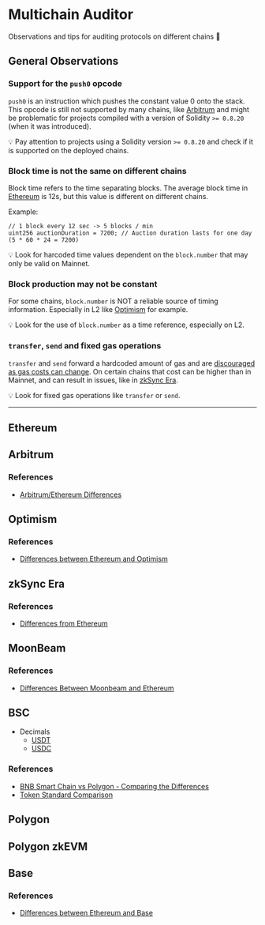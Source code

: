 # Multichain Auditor

Observations and tips for auditing protocols on different chains 🧐

## General Observations

### Support for the `push0` opcode

`push0` is an instruction which pushes the constant value 0 onto the stack. This opcode is still not supported by many chains, like [Arbitrum](https://developer.arbitrum.io/solidity-support#Differences%20from%20Solidity%20on%20Ethereum) and might be problematic for projects compiled with a version of Solidity `>= 0.8.20` (when it was introduced).

💡 Pay attention to projects using a Solidity version `>= 0.8.20` and check if it is supported on the deployed chains.

### Block time is not the same on different chains

Block time refers to the time separating blocks. The average block time in [Ethereum](https://ethereum.org/en/developers/docs/blocks/#block-time) is 12s, but this value is different on different chains.

Example: 

```solidity
// 1 block every 12 sec -> 5 blocks / min
uint256 auctionDuration = 7200; // Auction duration lasts for one day (5 * 60 * 24 = 7200)
```

💡 Look for harcoded time values dependent on the `block.number` that may only be valid on Mainnet.

### Block production may not be constant

For some chains, `block.number` is NOT a reliable source of timing information. Especially in L2 like [Optimism](https://community.optimism.io/docs/developers/build/differences/#block-production-is-not-constant) for example.

💡 Look for the use of `block.number` as a time reference, especially on L2.

### `transfer`, `send` and fixed gas operations

`transfer` and `send` forward a hardcoded amount of gas and are [discouraged as gas costs can change](https://consensys.net/diligence/blog/2019/09/stop-using-soliditys-transfer-now/). On certain chains that cost can be higher than in Mainnet, and can result in issues, like in [zkSync Era](https://twitter.com/zksync/status/1644139364270878720).

💡 Look for fixed gas operations like `transfer` or `send`.

---

## Ethereum

## Arbitrum

### References

- [Arbitrum/Ethereum Differences](https://developer.arbitrum.io/arbitrum-ethereum-differences)

## Optimism

### References

- [Differences between Ethereum and Optimism](https://community.optimism.io/docs/developers/build/differences/)

## zkSync Era

### References

- [Differences from Ethereum](https://era.zksync.io/docs/dev/building-on-zksync/contracts/differences-with-ethereum.html)

## MoonBeam

### References

- [Differences Between Moonbeam and Ethereum](https://docs.moonbeam.network/learn/features/eth-compatibility/)

## BSC

- Decimals 
  - [USDT](https://bscscan.com/address/0x55d398326f99059ff775485246999027b3197955#readContract#F6)
  - [USDC](https://bscscan.com/address/0x8ac76a51cc950d9822d68b83fe1ad97b32cd580d#readProxyContract#F3)

### References

- [BNB Smart Chain vs Polygon - Comparing the Differences](https://docs.bnbchain.org/docs/migration/evm-chains/chain-comparison)
- [Token Standard Comparison](https://docs.bnbchain.org/docs/migration/evm-chains/token-comparison)

## Polygon

## Polygon zkEVM

## Base

### References

- [Differences between Ethereum and Base](https://docs.base.org/differences/)
